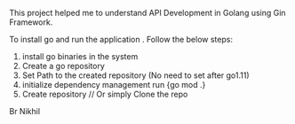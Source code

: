 This project helped me to understand API Development in Golang using Gin Framework. 

To install go and run the application . 
Follow the below steps:

1. install go binaries in the system
2. Create a go repository
3. Set Path to the created repository (No need to set after go1.11)
4. initialize dependency management run {go mod .}
5. Create repository // Or simply Clone the repo


Br
Nikhil

